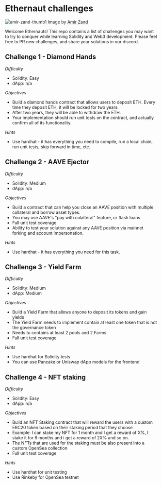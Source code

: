# Ethernaut challenges
![amir-zand-thumb1](https://user-images.githubusercontent.com/550409/136199654-67467daa-fd9a-4f6a-9c07-969626d5ae53.jpg)
Image by [Amir Zand](https://www.artstation.com/amirzand)

Welcome Ethernauts! This repo contains a list of challenges you may want to try to conquer while learning Solidity and Web3 development. Please feel free to PR new challenges, and share your solutions in our discord.

## Challenge 1 - Diamond Hands

*Difficulty*
* Solidity: Easy
* dApp: n/a

*Objectives*
* Build a diamond hands contract that allows users to deposit ETH. Every time they deposit ETH, it will be locked for two years.
* After two years, they will be able to withdraw the ETH.
* Your implementation should run unit tests on the contract, and actually confirm all of its functionality.

*Hints*
* Use hardhat - it has everything you need to compile, run a local chain, run unit tests, skip forward in time, etc.

## Challenge 2 - AAVE Ejector

*Difficulty*
* Solidity: Medium
* dApp: n/a

*Objectives*
* Build a contract that can help you close an AAVE position with multiple collateral and borrow asset types.
* You may use AAVE's "pay with colalteral" feature, or flash loans.
* Full unit test coverage
* Ability to test your solution against any AAVE position via mainnet forking and account impersonation.

*Hints*
* Use hardhat - it has everything you need for this task.

## Challenge 3 - Yield Farm

*Difficulty*
* Solidity: Medium
* dApp: Medium

*Objectives*
* Build a Yield Farm that allows anyone to deposit its tokens and gain yields
* The Yield Farm needs to implement contain at least one token that is not the governance token
* Needs to contains at least 2 pools and 2 Farms
* Full unit test coverage

*Hints*
* Use hardhat for Solidity tests
* You can use Pancake or Uniswap dApp models for the frontend

## Challenge 4 - NFT staking

*Difficulty*
* Solidity: Easy
* dApp: n/a

*Objectives*
* Build an NFT Staking contract that will reward the users with a custom ERC20 token based on their staking period that they choose
* Example: I can stake my NFT for 1 month and I get a reward of X%, I stake it for 6 months and i get a reward of 2X% and so on.
* The NFTs that are used for the staking must be also present into a custom OpenSea collection
* Full unit test coverage

*Hints*

* Use hardhat for unit testing
* Use Rinkeby for OpenSea testnet
